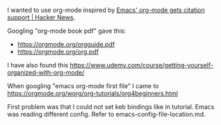 I wanted to use org-mode inspired by [Emacs' org-mode gets citation support | Hacker News](https://news.ycombinator.com/item?id=28048880).

Googling "org-mode book pdf" gave this:

- https://orgmode.org/orgguide.pdf
- https://orgmode.org/org.pdf

I have also found this https://www.udemy.com/course/getting-yourself-organized-with-org-mode/

When googling "emacs org-mode first file" I came to https://orgmode.org/worg/org-tutorials/org4beginners.html

First problem was that I could not set keb bindings like in tutorial. Emacs was reading different config. Refer to emacs-config-file-location.md.
